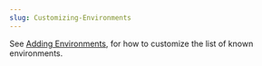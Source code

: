 ```yaml
---
slug: Customizing-Environments
---
```


See [Adding Environments](Adding-Environments), for how to customize the list of known environments.
